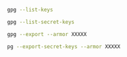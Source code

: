 ```bash
gpg --list-keys

gpg --list-secret-keys
```

```bash
gpg --export --armor XXXXX

pg --export-secret-keys --armor XXXXX
```
